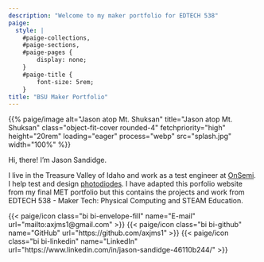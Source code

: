 ```yaml
---
description: "Welcome to my maker portfolio for EDTECH 538"
paige:
  style: |
    #paige-collections,
    #paige-sections,
    #paige-pages {
        display: none;
    }
    #paige-title {
        font-size: 5rem;
    }
title: "BSU Maker Portfolio"
---
```


<p>{{% paige/image alt="Jason atop Mt. Shuksan" title="Jason atop Mt. Shuksan" class="object-fit-cover rounded-4" fetchpriority="high" height="20rem" loading="eager" process="webp" src="splash.jpg" width="100%" %}}</p>


<p class="display-5 fw-bold h2 text-center">Hi, there! I’m Jason Sandidge.</p>

<div class="container-fluid">
    <div class="justify-content-center row">
        <div class="col col-auto col-lg-7 px-0">
            <p class="lead text-center">I live in the Treasure Valley of Idaho and work as a test engineer at <a href="https://www.onsemi.com">OnSemi</a>. I help test and design <a href="https://en.wikipedia.org/wiki/Photodiode">photodiodes</a>. I have adapted this porfolio website from my final MET portfolio but this contains the projects and work from EDTECH 538 - Maker Tech: Physical Computing and STEAM Education.</p>
        </div>
    </div>
</div>

<div class="column-gap-3 d-flex display-6 justify-content-center mb-3">
    {{< paige/icon class="bi bi-envelope-fill" name="E-mail" url="mailto:axjms1@gmail.com" >}}
    {{< paige/icon class="bi bi-github" name="GitHub" url="https://github.com/axjms1" >}}
    {{< paige/icon class="bi bi-linkedin" name="LinkedIn" url="https://www.linkedin.com/in/jason-sandidge-46110b244/" >}}
</div>